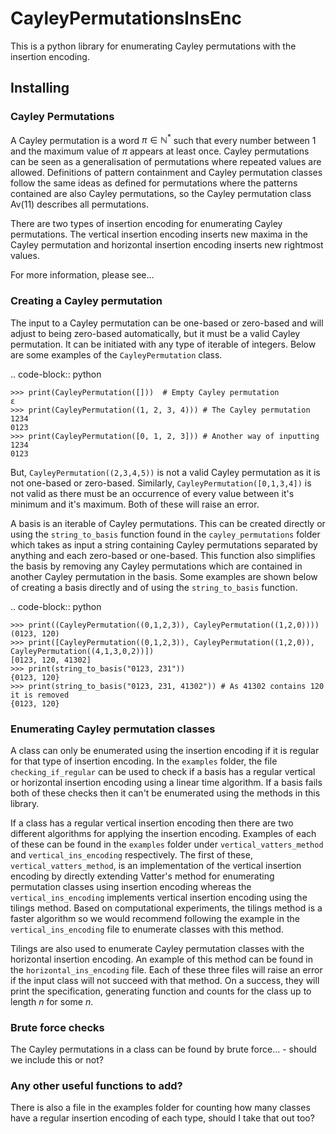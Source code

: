 # CayleyPermutationsInsEnc
This is a python library for enumerating Cayley permutations with the insertion encoding.

## Installing

### Cayley Permutations
A Cayley permutation is a word $\pi \in \mathbb{N}^*$ such that every number between 1 and the maximum value of $\pi$ appears at least once. Cayley permutations can be seen as a generalisation of permutations where repeated values are allowed. Definitions of pattern containment and Cayley permutation classes follow the same ideas as defined for permutations where the patterns contained are also Cayley permutations, so the Cayley permutation class Av(11) describes all permutations. 

There are two types of insertion encoding for enumerating Cayley permutations. The vertical insertion encoding inserts new maxima in the Cayley permutation and horizontal insertion encoding inserts new rightmost values.
 
For more information, please see...


### Creating a Cayley permutation
The input to a Cayley permutation can be one-based or zero-based and will adjust to being zero-based automatically, but it must be a valid Cayley permutation. It can be initiated with any type of iterable of integers.
Below are some examples of the `CayleyPermutation` class.

.. code-block:: python

    >>> print(CayleyPermutation([]))  # Empty Cayley permutation
    ε
    >>> print(CayleyPermutation((1, 2, 3, 4))) # The Cayley permutation 1234
    0123
    >>> print(CayleyPermutation([0, 1, 2, 3])) # Another way of inputting 1234
    0123

But, `CayleyPermutation((2,3,4,5))` is not a valid Cayley permutation as it is not one-based or zero-based. Similarly, `CayleyPermutation([0,1,3,4])` is not valid as there must be an occurrence of every value between it's minimum and it's maximum. Both of these will raise an error.

A basis is an iterable of Cayley permutations. This can be created directly or using the `string_to_basis` function found in the ``cayley_permutations`` folder which takes as input a string containing Cayley permutations separated by anything and each zero-based or one-based. This function also simplifies the basis by removing any Cayley permutations which are contained in another Cayley permutation in the basis. Some examples are shown below of creating a basis directly and of using the `string_to_basis` function.

.. code-block:: python

    >>> print((CayleyPermutation((0,1,2,3)), CayleyPermutation((1,2,0))))
    (0123, 120)
    >>> print([CayleyPermutation((0,1,2,3)), CayleyPermutation((1,2,0)), CayleyPermutation((4,1,3,0,2))])
    [0123, 120, 41302]
    >>> print(string_to_basis("0123, 231"))
    {0123, 120}
    >>> print(string_to_basis("0123, 231, 41302")) # As 41302 contains 120 it is removed
    {0123, 120}



### Enumerating Cayley permutation classes

A class can only be enumerated using the insertion encoding if it is regular for that type of insertion encoding.
In the ``examples`` folder, the file ``checking_if_regular`` can be used to check if a basis has a regular vertical or horizontal insertion encoding using a linear time algorithm. If a basis fails both of these checks then it can't be enumerated using the methods in this library.

If a class has a regular vertical insertion encoding then there are two different algorithms for applying the insertion encoding. Examples of each of these can be found in the ``examples`` folder under ``vertical_vatters_method`` and ``vertical_ins_encoding`` respectively. The first of these,  ``vertical_vatters_method``, is an implementation of the vertical insertion encoding by directly extending Vatter's method for enumerating permutation classes using insertion encoding whereas the ``vertical_ins_encoding`` implements vertical insertion encoding using the tilings method.
Based on computational experiments, the tilings method is a faster algorithm so we would recommend following the example in the ``vertical_ins_encoding`` file to enumerate classes with this method.

Tilings are also used to enumerate Cayley permutation classes with the horizontal insertion encoding. An example of this method can be found in the ``horizontal_ins_encoding`` file. 
Each of these three files will raise an error if the input class will not succeed with that method. On a success, they will print the specification, generating function and counts for the class up to length $n$ for some $n$.

### Brute force checks

The Cayley permutations in a class can be found by brute force... - should we include this or not?


### Any other useful functions to add?

There is also a file in the examples folder for counting how many classes have a regular insertion encoding of each type, should I take that out too?